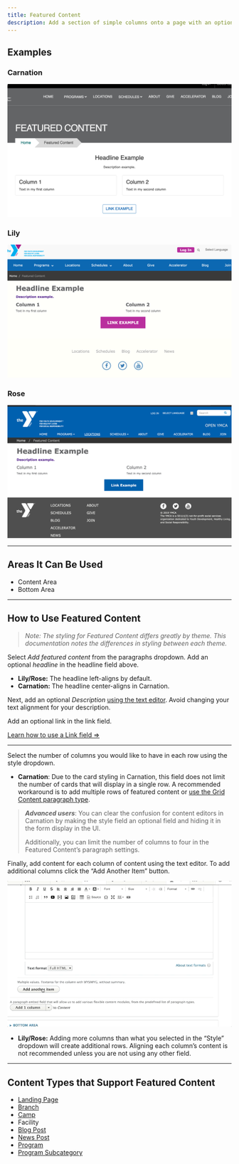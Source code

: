 ```yaml
---
title: Featured Content
description: Add a section of simple columns onto a page with an optional call-to-action button on the bottom, an optional title, and optional description.
---
```


## Examples

### Carnation

![Featured content in Carnation](paragraphs--featured-content--carnation.png)

### Lily

![Featured content in Lily](paragraphs--featured-content--lily.png)

### Rose

![Featured content in Rose](paragraphs--featured-content--rose.png)

---

## Areas It Can Be Used

* Content Area
* Bottom Area

---

## How to Use Featured Content

> *Note: The styling for Featured Content differs greatly by theme. This documentation notes the differences in styling between each theme.*

Select *Add featured content* from the paragraphs dropdown. Add an optional *headline* in the headline field above.

* **Lily/Rose:** The headline left-aligns by default.
* **Carnation:** The headline center-aligns in Carnation.

Next, add an optional *Description* [using the text editor](../../text-editor/basic-text-formatting). Avoid changing your text alignment for your description.

Add an optional link in the link field.

[Learn how to use a Link field ⇒](../../text-editor/adding-links)

---

Select the number of columns you would like to have in each row using the style dropdown.

* **Carnation**: Due to the card styling in Carnation, this field does not limit the number of cards that will display in a single row. A recommended workaround is to add multiple rows of featured content or [use the Grid Content paragraph type](../grid-content).

> ***Advanced users***: You can clear the confusion for content editors in Carnation by making the style field an optional field and hiding it in the form display in the UI.
>
> Additionally, you can limit the number of columns to four in the Featured Content’s paragraph settings.

Finally, add content for each column of content using the text editor. To add additional columns click the “Add Another Item” button.

![Featured content admin fields](paragraphs--featured-content--admin.gif)

* **Lily/Rose:** Adding more columns than what you selected in the “Style” dropdown will create additional rows. Aligning each column’s content is not recommended unless you are not using any other field.

---

## Content Types that Support Featured Content

* [Landing Page](../../content-types/landing-page)
* [Branch](../../content-types/branch)
* [Camp](../../content-types/camp)
* Facility
* [Blog Post](../../content-types/blog-post)
* [News Post](../../content-types/news-post)
* [Program](../../content-types/program)
* [Program Subcategory](../../content-types/program-subcategory)
